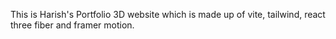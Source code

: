 This is Harish's Portfolio 3D website which is made up of vite, tailwind, react three fiber and framer motion.
